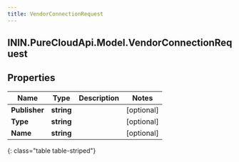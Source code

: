 ```yaml
---
title: VendorConnectionRequest
---
```

## ININ.PureCloudApi.Model.VendorConnectionRequest

## Properties

|Name | Type | Description | Notes|
|------------ | ------------- | ------------- | -------------|
| **Publisher** | **string** |  | [optional] |
| **Type** | **string** |  | [optional] |
| **Name** | **string** |  | [optional] |
{: class="table table-striped"}


